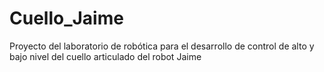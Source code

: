 # Cuello_Jaime
Proyecto del laboratorio de robótica para el desarrollo de control de alto y bajo nivel  del cuello articulado del robot Jaime
